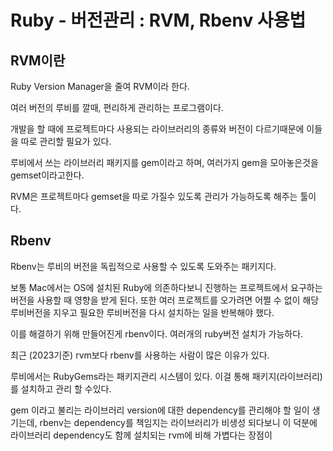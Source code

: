 # Ruby - 버전관리 : RVM, Rbenv 사용법

## RVM이란

Ruby Version Manager을 줄여 RVM이라 한다.

여러 버전의 루비를 깔때, 편리하게 관리하는 프로그램이다.

개발을 할 때에 프로젝트마다 사용되는 라이브러리의 종류와 버전이 다르기때문에 이들을 따로 관리할 필요가 있다.

루비에서 쓰는 라이브러리 패키지를 gem이라고 하며, 여러가지 gem을 모아놓은것을 gemset이라고한다.

RVM은 프로젝트마다 gemset을 따로 가질수 있도록 관리가 가능하도록 해주는 툴이다.

## Rbenv
Rbenv는 루비의 버전을 독립적으로 사용할 수 있도록 도와주는 패키지다.

보통 Mac에서는 OS에 설치된 Ruby에 의존하다보니 진행하는 프로젝트에서 요구하는 버전을 사용할 때 영향을 받게 된다. 또한 여러 프로젝트를 오가려면 어쩔 수 없이 해당 루비버전을 지우고 필요한 루비버전을 다시 설치하는 일을 반복해야 했다.

이를 해결하기 위해 만들어진게 rbenv이다. 여러개의 ruby버전 설치가 가능하다.

최근 (2023기준) rvm보다 rbenv를 사용하는 사람이 많은 이유가 있다.

루비에서는 RubyGems라는 패키지관리 시스템이 있다. 이걸 통해 패키지(라이브러리)를 설치하고 관리 할 수있다.


gem 이라고 불리는 라이브러리 version에 대한 dependency를 관리해야 할 일이 생기는데, rbenv는 dependency를 책임지는 라이브러리가 비생성 되다보니 이 덕분에 라이브러리 dependency도 함께 설치되는 rvm에 비해 가볍다는 장점이
